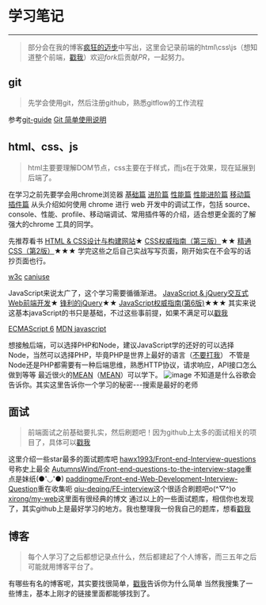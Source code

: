 # 学习笔记

---

> 部分会在我的博客[疯狂的迈步](http://junhey.com)中写出，这里会记录前端的html\css\js（想知道整个前端，[戳我](http://html5ify.com/fks/fks_chart/)）欢迎*fork*后贡献*PR*，一起努力。

## git 

> 先学会使用git，然后注册github，熟悉gitflow的工作流程

参考[git-guide](http://www.bootcss.com/p/git-guide/)
	[Git 简单使用说明](http://markyun.github.io/2015/instruction-Git/)
	


## html、css、js

> html主要要理解DOM节点，css主要在于样式，而js在于效果，现在延展到后端了。

在学习之前先要学会用chrome浏览器
[基础篇](http://web.jobbole.com/82558/)
[进阶篇](http://web.jobbole.com/82562/)
[性能篇](http://web.jobbole.com/82576/)
[性能进阶篇](http://web.jobbole.com/82590/)
[移动篇](http://web.jobbole.com/82612/)
[插件篇](http://web.jobbole.com/82701/) 
从头介绍如何使用 chrome 进行 web 开发中的调试工作，包括 source、console、性能、profile、移动端调试、常用插件等的介绍，适合想更全面的了解强大的chrome 工具的同学。

先推荐看书
[HTML & CSS设计与构建网站](https://book.douban.com/subject/21338365/)★
[CSS权威指南（第三版）](https://book.douban.com/subject/2308234/)★★
[精通CSS（第2版）](https://book.douban.com/subject/4736167/)★★★
学完这些之后自己实战写写页面，刚开始实在不会写的话抄页面也行。

[w3c](http://www.w3.org/)
[caniuse](http://caniuse.com/)

JavaScript来说太广了，这个学习需要循循渐进。
[JavaScript & jQuery交互式Web前端开发](https://book.douban.com/subject/26433805/)★
[锋利的jQuery](http://book.douban.com/subject/10792216/)★★
[JavaScript权威指南(第6版)](http://book.douban.com/subject/10549733/)★★★
其实来说这基本javaScript的书只是基础，不过这些事前提，如果不满足可以[戳我](https://github.com/JacksonTian/fks#前端书籍推荐)

[ECMAScript 6](https://zh.wikipedia.org/wiki/ECMAScript)
[MDN javascript](https://developer.mozilla.org/zh-CN/docs/Web/JavaScript)


想接触后端，可以选择PHP和Node，建议JavaScript学的还好的可以选择Node，当然可以选择PHP，毕竟PHP是世界上最好的语言（[不要打我](https://www.zhihu.com/question/26498147)）
不管是Node还是PHP都需要有一种后端思维，熟悉HTTP协议，请求响应，API接口怎么做到等等
最近很火的[MEAN](http://mean.io/)（[M](MongoDb)[E](Express)[A](Angular)[N](Node)）可以学下。
![image](https://github.com/junhey/studyNotes/blob/master/images/mean.png)
不知道是什么谷歌会告诉你。其实这里告诉你一个学习的秘密---搜索是最好的老师

## 面试

> 前端面试之前基础要扎实，然后刷题吧！因为github上太多的面试相关的项目了，具体可以[戳我](https://github.com/search?&q=%E5%89%8D%E7%AB%AF%E9%9D%A2%E8%AF%95)

这里介绍一些star最多的面试题库吧
[hawx1993/Front-end-Interview-questions](https://github.com/hawx1993/Front-end-Interview-questions)号称史上最全
[AutumnsWind/Front-end-questions-to-the-interview-stage](https://github.com/AutumnsWind/Front-end-questions-to-the-interview-stage)重点是妹纸(●'◡'●)
[paddingme/Front-end-Web-Development-Interview-Question](https://github.com/paddingme/Front-end-Web-Development-Interview-Question)重在收集呃
[qiu-deqing/FE-interview](https://github.com/qiu-deqing/FE-interview)这个很适合刷题吧o(^▽^)o
[xirong/my-web](https://github.com/xirong/my-web)这里面有很经典的博文
通过以上的一些面试题库，相信你也发现了，其实github上是最好学习的地方。我也整理我一份我自己的题库，想看[戳我](https://github.com/junhey/studyNotes/blob/master/Interview.md)


## 博客

> 每个人学习了之后都想记录点什么，然后都建起了个人博客，而三五年之后可能就用博客平台了。

有哪些有名的博客呢，其实要找很简单，[戳我](https://www.zhihu.com/question/19951193)告诉你为什么简单
当然我搜集了一些博主，基本上刚才的链接里面都能够找到了。




